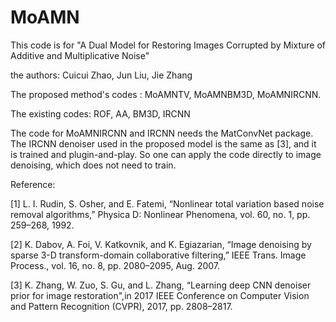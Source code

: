 # MoAMN
This code is for "A Dual Model for Restoring Images Corrupted by Mixture of Additive and Multiplicative Noise"

the authors: Cuicui Zhao, Jun Liu, Jie Zhang  

The proposed method's codes : MoAMNTV, MoAMNBM3D, MoAMNIRCNN.

The existing codes: ROF, AA, BM3D, IRCNN

The code for MoAMNIRCNN and IRCNN needs the MatConvNet package. The IRCNN denoiser used in the proposed model is the same as [3], and it is trained and plugin-and-play. So one can apply the code directly to image denoising, which does not need to train.

Reference:

[1] L. I. Rudin, S. Osher, and E. Fatemi, “Nonlinear total variation based noise removal algorithms,” Physica D: Nonlinear Phenomena, vol. 60, no. 1, pp. 259–268, 1992.

[2] K. Dabov, A. Foi, V. Katkovnik, and K. Egiazarian, “Image denoising by sparse 3-D transform-domain collaborative filtering,” IEEE Trans. Image Process., vol. 16, no. 8, pp. 2080–2095, Aug. 2007.

[3] K. Zhang, W. Zuo, S. Gu, and L. Zhang, “Learning deep CNN denoiser prior for image restoration",in 2017 IEEE Conference on Computer Vision and Pattern Recognition (CVPR), 2017, pp. 2808–2817.
